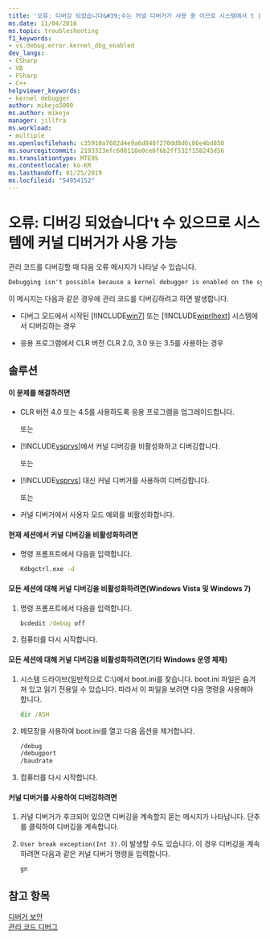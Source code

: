 ```yaml
---
title: '오류: 디버깅 되었습니다&#39;수는 커널 디버거가 사용 중 이므로 시스템에서 t | Microsoft Docs'
ms.date: 11/04/2016
ms.topic: troubleshooting
f1_keywords:
- vs.debug.error.kernel_dbg_enabled
dev_langs:
- CSharp
- VB
- FSharp
- C++
helpviewer_keywords:
- kernel debugger
author: mikejo5000
ms.author: mikejo
manager: jillfra
ms.workload:
- multiple
ms.openlocfilehash: c35910a7682d4e9a6d848f270dd8d6c86e4bd850
ms.sourcegitcommit: 2193323efc608118e0ce6f6b2ff532f158245d56
ms.translationtype: MTE95
ms.contentlocale: ko-KR
ms.lasthandoff: 01/25/2019
ms.locfileid: "54954152"
---
```

# <a name="error-debugging-isn39t-possible-because-a-kernel-debugger-is-enabled-on-the-system"></a>오류: 디버깅 되었습니다&#39;t 수 있으므로 시스템에 커널 디버거가 사용 가능
관리 코드를 디버깅할 때 다음 오류 메시지가 나타날 수 있습니다.  
  
```cmd
Debugging isn't possible because a kernel debugger is enabled on the system  
```  
  
 이 메시지는 다음과 같은 경우에 관리 코드를 디버깅하려고 하면 발생합니다.  
  
- 디버그 모드에서 시작된 [!INCLUDE[win7](../debugger/includes/win7_md.md)] 또는 [!INCLUDE[wiprlhext](../debugger/includes/wiprlhext_md.md)] 시스템에서 디버깅하는 경우  
  
- 응용 프로그램에서 CLR 버전 CLR 2.0, 3.0 또는 3.5를 사용하는 경우  
  
## <a name="solution"></a>솔루션  
  
#### <a name="to-fix-this-problem"></a>이 문제를 해결하려면  
  
- CLR 버전 4.0 또는 4.5를 사용하도록 응용 프로그램을 업그레이드합니다.  
  
   또는  
  
- [!INCLUDE[vsprvs](../code-quality/includes/vsprvs_md.md)]에서 커널 디버깅을 비활성화하고 디버깅합니다.  
  
   또는  
  
- [!INCLUDE[vsprvs](../code-quality/includes/vsprvs_md.md)] 대신 커널 디버거를 사용하여 디버깅합니다.  
  
   또는  
  
- 커널 디버거에서 사용자 모드 예외를 비활성화합니다.  
  
#### <a name="to-disable-kernel-debugging-in-the-current-session"></a>현재 세션에서 커널 디버깅을 비활성화하려면  
  
-   명령 프롬프트에서 다음을 입력합니다.  
  
    ```cmd
    Kdbgctrl.exe -d  
    ```  
  
#### <a name="to-disable-kernel-debugging-for-all-sessions-windows-vista-and-windows-7"></a>모든 세션에 대해 커널 디버깅을 비활성화하려면(Windows Vista 및 Windows 7)  
  
1.  명령 프롬프트에서 다음을 입력합니다.  
  
    ```cmd
    bcdedit /debug off   
    ```  
  
2.  컴퓨터를 다시 시작합니다.  
  
#### <a name="to-disable-kernel-debugging-for-all-sessions-other-windows-operating-systems"></a>모든 세션에 대해 커널 디버깅을 비활성화하려면(기타 Windows 운영 체제)  
  
1.  시스템 드라이브(일반적으로 C:\\)에서 boot.ini를 찾습니다. boot.ini 파일은 숨겨져 있고 읽기 전용일 수 있습니다. 따라서 이 파일을 보려면 다음 명령을 사용해야 합니다.  
  
    ```cmd
    dir /ASH  
    ```  
  
2.  메모장을 사용하여 boot.ini를 열고 다음 옵션을 제거합니다.  
  
    ```cmd
    /debug  
    /debugport  
    /baudrate  
    ```  
  
3.  컴퓨터를 다시 시작합니다.  
  
#### <a name="to-debug-with-the-kernel-debugger"></a>커널 디버거를 사용하여 디버깅하려면  
  
1.  커널 디버거가 후크되어 있으면 디버깅을 계속할지 묻는 메시지가 나타납니다. 단추를 클릭하여 디버깅을 계속합니다.  
  
2.  `User break exception(Int 3).`이 발생할 수도 있습니다. 이 경우 디버깅을 계속하려면 다음과 같은 커널 디버거 명령을 입력합니다.  
  
     `gn`  
  
## <a name="see-also"></a>참고 항목  
 [디버거 보안](../debugger/debugger-security.md)   
 [관리 코드 디버그](../debugger/debugging-managed-code.md)
